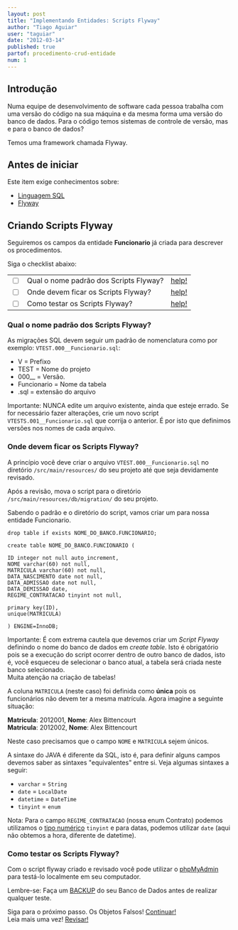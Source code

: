 ```yaml
---
layout: post
title: "Implementando Entidades: Scripts Flyway"
author: "Tiago Aguiar"
user: "taguiar"
date: "2012-03-14"
published: true
partof: procedimento-crud-entidade
num: 1
---
```


## <a id="TOPO"> </a> Introdução
Numa equipe de desenvolvimento de software cada pessoa trabalha com uma versão do código na sua máquina e da mesma 
forma uma versão do banco de dados. 
Para o código temos sistemas de controle de versão, mas e para o banco de dados?

Temos uma framework chamada Flyway.

## Antes de iniciar 
Este item exige conhecimentos sobre:
	
- [Linguagem SQL](http://dev.mysql.com/doc/refman/5.1/en/create-table.html)
- [Flyway](http://code.google.com/p/flyway/)

## Criando Scripts Flyway
Seguiremos os campos da entidade __Funcionario__ já criada para descrever os procedimentos.

Siga o checklist abaixo:
<table class="table table-bordered">
 <tr>
   <td class="tac col2em">
    <a id="topo_0_0"><input type="checkbox" /></a>
   </td>
   <td>
    Qual o nome padrão dos Scripts Flyway?
   </td>
   <td>
    <a href="#0_0">help!</a>
   </td>
 </tr>
  <tr>
   <td class="tac col2em">
    <a id="topo_0_0"><input type="checkbox" /></a>
   </td>
   <td>
    Onde devem ficar os Scripts Flyway?
   </td>
   <td>
    <a href="#0_1">help!</a>
   </td>
 </tr>
  <tr>
   <td class="tac col2em">
    <a id="topo_0_0"><input type="checkbox" /></a>
   </td>
   <td>
    Como testar os Scripts Flyway?
   </td>
   <td>
    <a href="#0_2">help!</a>
   </td>
 </tr>
</table>

### <a id="0_0"> </a>Qual o nome padrão dos Scripts Flyway?
As migrações SQL devem seguir um padrão de nomenclatura como por exemplo: `VTEST.000__Funcionario.sql`:

* V = Prefixo
* TEST = Nome do projeto
* 000__ = Versão. 
* Funcionario = Nome da tabela
* .sql = extensão do arquivo

Importante: NUNCA edite um arquivo existente, ainda que esteje errado. Se for necessário fazer alterações, 
crie um novo script `VTESTS.001__Funcionario.sql` que corrija o anterior. É por isto que definimos
versões nos nomes de cada arquivo.

### <a id="0_1"> </a>Onde devem ficar os Scripts Flyway?

A princípio você deve criar o arquivo `VTEST.000__Funcionario.sql` no diretório `/src/main/resources/` do
seu projeto até que seja devidamente revisado.

Após a revisão, mova o script para o diretório `/src/main/resources/db/migration/` do seu projeto.

Sabendo o padrão e o diretório do script, vamos criar um para nossa entidade Funcionario.

	drop table if exists NOME_DO_BANCO.FUNCIONARIO;
		
	create table NOME_DO_BANCO.FUNCIONARIO (
		
	ID integer not null auto_increment,
	NOME varchar(60) not null,
	MATRICULA varchar(60) not null,
	DATA_NASCIMENTO date not null,
	DATA_ADMISSAO date not null,
	DATA_DEMISSAO date,
	REGIME_CONTRATACAO tinyint not null,
		
	primary key(ID),
	unique(MATRICULA)
		
	) ENGINE=InnoDB;
	
Importante: É com extrema cautela que devemos criar um _Script Flyway_ definindo o nome do banco de
dados em _create table_. Isto é obrigatório pois se a execução do script ocorrer dentro de outro 
banco de dados, isto é, você esqueceu de selecionar o banco atual, a tabela será criada neste banco
selecionado.<br> 
Muita atenção na criação de tabelas!  	
	
A coluna `MATRICULA` (neste caso) foi definida como __única__ pois os funcionários não devem ter a
mesma matrícula. Agora imagine a seguinte situação:

__Matricula__: 2012001, __Nome__: Alex Bittencourt<br>
__Matricula__: 2012002, __Nome__: Alex Bittencourt<br>

Neste caso precisamos que o campo `NOME` e `MATRICULA` sejem únicos.

A sintaxe do JAVA é diferente da SQL, isto é, para definir alguns campos devemos saber as sintaxes
"equivalentes" entre si. Veja algumas sintaxes a seguir:

- `varchar` = `String`
- `date` = `LocalDate`
- `datetime` = `DateTime`
- `tinyint` = `enum`

Nota: Para o campo `REGIME_CONTRATACAO` (nossa enum Contrato) podemos utilizamos o [tipo numérico](http://dev.mysql.com/doc/refman/5.0/en/numeric-types.html) 
`tinyint` e para datas, podemos utilizar `date` (aqui não obtemos a hora, diferente de datetime). 

### <a id="0_2"> </a> Como testar os Scripts Flyway?

Com o script flyway criado e revisado você pode utilizar o [phpMyAdmin](http://www.phpmyadmin.net/home_page/index.php) 
para testá-lo localmente em seu computador.

Lembre-se: Faça um [BACKUP](http://dojo.objectos.com.br/caixa/sql-01-mysqldump.html) do seu Banco 
de Dados antes de realizar qualquer teste.

Siga para o próximo passo. Os Objetos Falsos! <a href="{{ site.baseurl }}/procedimento/crud-entidade/00.2-criando-objetos-falsos.html" class="btn btn-success">Continuar!</a><br>
Leia mais uma vez! <a href="#TOPO" class="btn btn-warning">Revisar!</a>